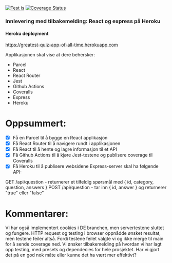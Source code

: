 [![Test is](https://github.com/kristiania-pg6301-2022/pg6301-innlevering-godvik/actions/workflows/test.yml/badge.svg)](https://github.com/kristiania-pg6301-2022/pg6301-innlevering-godvik/actions/workflows/test.yml)
[![Coverage Status](https://coveralls.io/repos/github/kristiania-pg6301-2022/pg6301-innlevering-godvik/badge.svg?branch=main)](https://coveralls.io/github/kristiania-pg6301-2022/pg6301-innlevering-godvik?branch=main)
### Innlevering med tilbakemelding: React og express på Heroku

#### Heroku deployment
https://greatest-quiz-app-of-all-time.herokuapp.com

Applikasjonen skal vise at dere behersker:

* Parcel
* React
* React Router
* Jest
* Github Actions
* Coveralls
* Express
* Heroku

# Oppsummert:

* [x] Få en Parcel til å bygge en React applikasjon
* [x] Få React Router til å navigere rundt i applikasjonen
* [x] Få React til å hente og lagre informasjon til et API
* [x] Få Github Actions til å kjøre Jest-testene og publisere coverage til Coveralls
* [x] Få Heroku til å publisere websidene
Express-server skal ha følgende API:

GET /api/question - returnerer et tilfeldig spørsmål med { id, category, question, answers }
POST /api/question - tar inn { id, answer } og returnerer "true" eller "false"

# Kommentarer:
Vi har også implementert cookies i DE branchen, men servertestene sluttet og fungere. HTTP request og testing i browser oppnådde ønsket resultat, men testene feiler altså.
Fordi testene feilet valgte vi og ikke merge til main for å sende coverage ned.
Vi ønsker tilbakemelding på hvordan vi har lagt opp testing, med presets og dependecies for hele prosjektet. Har vi gjort det på en god nok måte eller kunne det ha vært mer effektivt?
